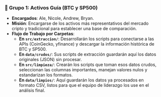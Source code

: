 ### 🥇 Grupo 1: Activos Guía (BTC y SP500)

* **Encargados**: Ale, Nicole, Andrew, Bryan.
* **Misión**: Encargarse de los activos más representativos del mercado cripto y tradicional para establecer una base de comparación.
* **Flujo de Trabajo por Carpetas**:
    * **En `src/extraccion/`**: Desarrollarán los scripts para conectarse a las APIs (CoinGecko, yfinance) y descargar la información histórica de BTC y SP500.
    * **En `data/crudos/`**: Sus scripts de extracción guardarán aquí los datos originales (JSON) sin procesar.
    * **En `src/limpieza/`**: Crearán los scripts que toman esos datos crudos, seleccionan las columnas importantes, manejan valores nulos y estandarizan los formatos.
    * **En `data/limpios/`**: Aquí guardarán los datos ya procesados en formato CSV, listos para que el equipo de liderazgo los use en el análisis final.